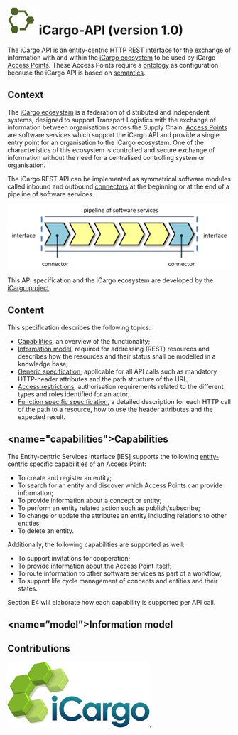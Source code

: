 ![iCargo-API logo](images/iCargo-API-64.png) iCargo-API (version 1.0)
==========

The iCargo API is an [entity-centric](docs/entity.md) HTTP REST interface for the exchange of information with and within the [iCargo ecosystem]() to be used by iCargo [Access Points](). These Access Points require a [ontology]() as configuration because the iCargo API is based on [semantics](https://en.wikipedia.org/wiki/Semantics).  

## Context
The [iCargo ecosystem]() is a federation of distributed and independent systems, designed to support Transport Logistics with the exchange of information between organisations across the Supply Chain. [Access Points]() are software services which support the iCargo API and provide a single entry point for an organisation to the iCargo ecosystem. One of the characteristics of this ecosystem is controlled and secure exchange of information without the need for a centralised controlling system or organisation.

The iCargo REST API can be implemented as symmetrical software modules called inbound and outbound [connectors](docs/connectors.md) at the beginning or at the end of a pipeline of software services.

[![Pipeline of software services](images/pipeline.png)](docs/connectors.md)

This API specification and the iCargo ecosystem are developed by the [iCargo project](http://i-cargo.eu/).

## Content
This specification describes the following topics:
*  [Capabilities](#capabilities), an overview of the functionality;
*  [Information model](#model), required for addressing (REST) resources and describes how the resources and their status shall be modelled in a knowledge base; 
*  [Generic specification](), applicable for all API calls such as mandatory HTTP-header attributes and the path structure of the URL;
*  [Access restrictions](), authorisation requirements related to the different types and roles identified for an actor;
*  [Function specific specification](), a detailed description for each HTTP call of the path to a resource, how to use the header attributes and the expected result.

## <name="capabilities"></a>Capabilities
The Entity-centric Services interface [IES] supports the following [entity-centric](docs/entity.md) specific capabilities of an Access Point:
*  To create and register an entity;
*  To search for an entity and discover which Access Points can provide information; 
*  To provide information about a concept or entity;
*  To perform an entity related action such as publish/subscribe;
*  To change or update the attributes an entity including relations to other entities;
*  To delete an entity.

Additionally, the following capabilities are supported as well:
*  To support invitations for cooperation;
*  To provide information about the Access Point itself;
*  To route information to other software services as part of a workflow;
* To support life cycle management of concepts and entities and their states.

Section E4 will elaborate how each capability is supported per API call.

## <name=“model”></a>Information model


## Contributions
[![iCargo logo](images/iCargoLogo-320.png)](http://i-cargo.eu/).


